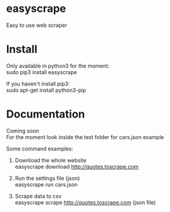 # easyscrape
Easy to use web scraper

# Install
Only available in python3 for the moment:  
sudo pip3 install easyscrape

If you haven't install pip3:  
sudo apt-get install python3-pip

# Documentation
Coming soon  
For the moment look inside the test folder for cars.json example  

Some command examples:  
1) Download the whole website  
easyscrape download http://quotes.toscrape.com

2) Run the settings file (json)  
easyscrape run cars.json

3) Scrape data to csv  
easyscrape scrape http://quotes.toscrape.com (json file)